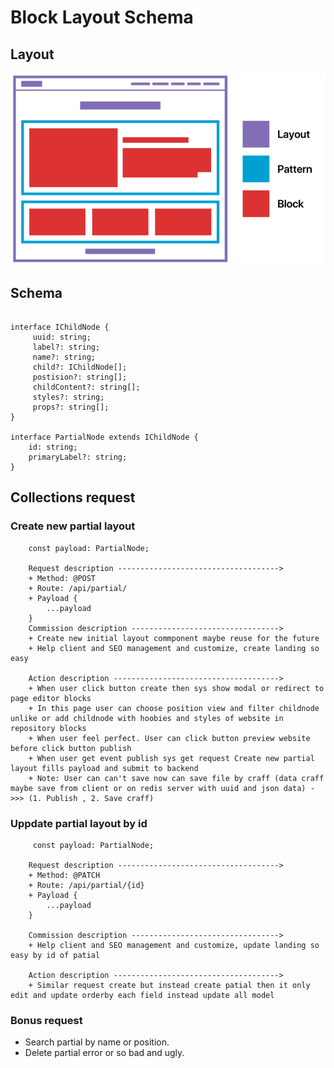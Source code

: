 # Block Layout Schema
## Layout
![alt text](https://raw.githubusercontent.com/luongdinhkhanhvinh/RES-web-UI/master/layout-pattern-block-1.webp?raw=true)

## Schema
```

interface IChildNode {
     uuid: string;
     label?: string;
     name?: string;
     child?: IChildNode[];
     postision?: string[];
     childContent?: string[];
     styles?: string;
     props?: string[];
}

interface PartialNode extends IChildNode {
    id: string;
    primaryLabel?: string;
}

```


## Collections request

### Create new partial layout
```
    const payload: PartialNode;
    
    Request description ------------------------------------> 
    + Method: @POST 
    + Route: /api/partial/
    + Payload {
        ...payload
    }
    Commission description --------------------------------->
    + Create new initial layout commponent maybe reuse for the future
    + Help client and SEO management and customize, create landing so easy
    
    Action description ------------------------------------->
    + When user click button create then sys show modal or redirect to page editor blocks 
    + In this page user can choose position view and filter childnode unlike or add childnode with hoobies and styles of website in repository blocks
    + When user feel perfect. User can click button preview website before click button publish
    + When user get event publish sys get request Create new partial layout fills payload and submit to backend
    + Note: User can can't save now can save file by craff (data craff maybe save from client or on redis server with uuid and json data) ->>> (1. Publish , 2. Save craff)
```


### Uppdate partial layout by id
```
     const payload: PartialNode;
    
    Request description ------------------------------------> 
    + Method: @PATCH 
    + Route: /api/partial/{id}
    + Payload {
        ...payload
    }
    
    Commission description --------------------------------->
    + Help client and SEO management and customize, update landing so easy by id of patial
    
    Action description ------------------------------------->
    + Similar request create but instead create patial then it only edit and update orderby each field instead update all model
```


### Bonus request
 + Search partial by name or position.
 + Delete partial error or so bad and ugly.